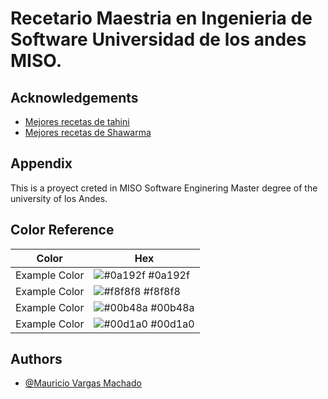 
# Recetario Maestria en Ingenieria de Software Universidad de los andes MISO.


## Acknowledgements

 - [Mejores recetas de tahini](https://www.youtube.com/results?search_query=recetas+de+tahini) 
 - [Mejores recetas de Shawarma](https://www.youtube.com/results?search_query=recetas+de+shawarma)



## Appendix

This is a proyect creted in MISO Software Enginering Master degree of the university of los Andes. 

## Color Reference

| Color             | Hex                                                                |
| ----------------- | ------------------------------------------------------------------ |
| Example Color | ![#0a192f](https://via.placeholder.com/10/0a192f?text=+) #0a192f |
| Example Color | ![#f8f8f8](https://via.placeholder.com/10/f8f8f8?text=+) #f8f8f8 |
| Example Color | ![#00b48a](https://via.placeholder.com/10/00b48a?text=+) #00b48a |
| Example Color | ![#00d1a0](https://via.placeholder.com/10/00b48a?text=+) #00d1a0 |


## Authors

- [@Mauricio Vargas Machado](mauriciovargasmachado@gmail.com)
